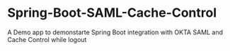 # Spring-Boot-SAML-Cache-Control
A Demo app to demonstarte Spring Boot integration with OKTA SAML and Cache Control while logout
